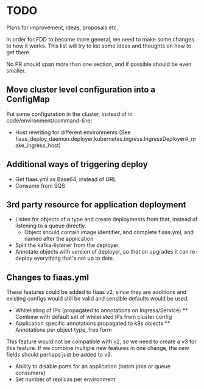 TODO        
====

Plans for improvement, ideas, proposals etc.

In order for FDD to become more general, we need to make some changes to how it works. This list will try
to list some ideas and thoughts on how to get there.

No PR should span more than one section, and if possible should be even smaller.


Move cluster level configuration into a ConfigMap
-------------------------------------------------

Put some configuration in the cluster, instead of in code/environment/command-line:

* Host rewriting for different environments 
  (See fiaas_deploy_daemon.deployer.kubernetes.ingress.IngressDeployer#_make_ingress_host)

Additional ways of triggering deploy
------------------------------------

* Get fiaas.yml as Base64, instead of URL
* Consume from SQS

3rd party resource for application deployment
---------------------------------------------

* Listen for objects of a type and create deployments from that, instead of listening to a queue directly.
    * Object should contain image identifier, and complete fiaas.yml, and named after the application
* Split the kafka-listener from the deployer.
* Annotate objects with version of deployer, so that on upgrades it can re-deploy everything that's not up
to date.

Changes to fiaas.yml
--------------------

These features could be added to fiaas v2, since they are additions and existing configs would still be valid and
sensible defaults would be used.

* Whitelisting of IPs (propagated to annotations on Ingress/Service)
** Combine with default set of whitelisted IPs from cluster config
* Application specific annotations propagated to k8s objects
** Annotations per object type, free form

This feature would not be compatible with v2, so we need to create a v3 for this feature. If we combine multiple new 
features in one change, the new fields should perhaps just be added to v3.

* Ability to disable ports for an application (batch jobs or queue consumers)
* Set number of replicas per environment
